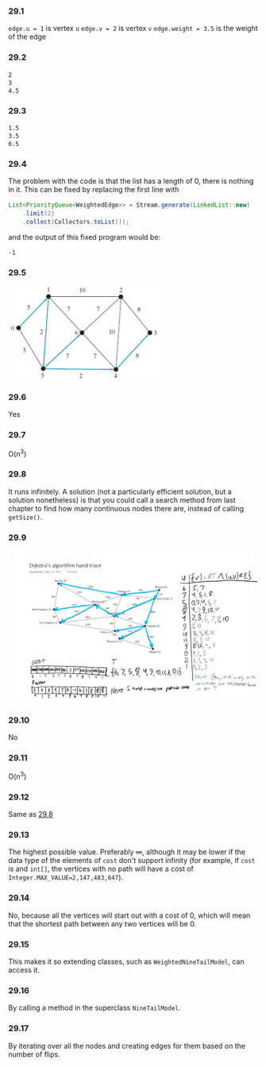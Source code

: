 ### 29.1
`edge.u = 1` is vertex `u`
`edge.v = 2` is vertex `v`
`edge.weight = 3.5` is the weight of the edge

### 29.2
```
2
3
4.5
```

### 29.3
```
1.5
3.5
6.5
```

### 29.4
The problem with the code is that the list has a length of 0, there is nothing in it. This can be fixed by replacing the first line with
```java
List<PriorityQueue<WeightedEdge>> = Stream.generate(LinkedList::new)
    .limit(2)
    .collect(Collectors.toList());
```
and the output of this fixed program would be:
```
-1
```

### 29.5
![](cp-29-5.png)

### 29.6
Yes

### 29.7
O(n<sup>3</sup>)

### 29.8
It runs infinitely. A solution (not a particularly efficient solution, but a solution nonetheless) is that you could call a search method from last chapter to find how many continuous nodes there are, instead of calling `getSize()`.

### 29.9
![](cp-29-9.png)

### 29.10
No

### 29.11
O(n<sup>3</sup>)

### 29.12
Same as [29.8](#29.8)

### 29.13
The highest possible value. Preferably &infin;, although it may be lower if the data type of the elements of `cost` don't support infinity (for example, if `cost` is and `int[]`, the vertices with no path will have a cost of `Integer.MAX_VALUE=2,147,483,647`).

### 29.14
No, because all the vertices will start out with a cost of 0, which will mean that the shortest path between any two vertices will be 0.

### 29.15
This makes it so extending classes, such as `WeightedNineTailModel`, can access it.

### 29.16
By calling a method in the superclass `NineTailModel`.

### 29.17
By iterating over all the nodes and creating edges for them based on the number of flips.
